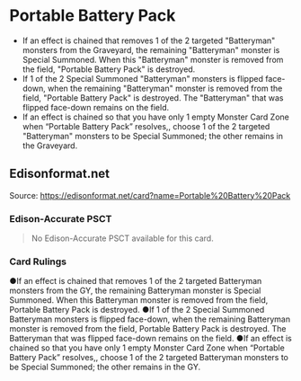# Portable Battery Pack

*   If an effect is chained that removes 1 of the 2 targeted "Batteryman" monsters from the Graveyard, the remaining "Batteryman" monster is Special Summoned. When this "Batteryman" monster is removed from the field, "Portable Battery Pack" is destroyed.
*   If 1 of the 2 Special Summoned "Batteryman" monsters is flipped face-down, when the remaining "Batteryman" monster is removed from the field, "Portable Battery Pack" is destroyed. The "Batteryman" that was flipped face-down remains on the field.
*   If an effect is chained so that you have only 1 empty Monster Card Zone when “Portable Battery Pack” resolves,, choose 1 of the 2 targeted "Batteryman" monsters to be Special Summoned; the other remains in the Graveyard.

## Edisonformat.net

Source: https://edisonformat.net/card?name=Portable%20Battery%20Pack

### Edison-Accurate PSCT

> No Edison-Accurate PSCT available for this card.

### Card Rulings

●If an effect is chained that removes 1 of the 2 targeted Batteryman monsters from the GY, the remaining Batteryman monster is Special Summoned. When this Batteryman monster is removed from the field, Portable Battery Pack is destroyed.
●If 1 of the 2 Special Summoned Batteryman monsters is flipped face-down, when the remaining Batteryman monster is removed from the field, Portable Battery Pack is destroyed. The Batteryman that was flipped face-down remains on the field.
●If an effect is chained so that you have only 1 empty Monster Card Zone when “Portable Battery Pack” resolves,, choose 1 of the 2 targeted Batteryman monsters to be Special Summoned; the other remains in the GY.
            
